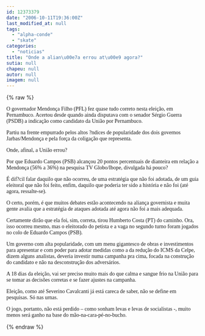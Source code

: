 ```yaml
---
id: 12373379
date: "2006-10-11T19:36:00Z"
last_modified_at: null
tags:
  - "alpha-conde"
  - "skate"
categories:
  - "noticias"
title: "Onde a alian\u00e7a errou at\u00e9 agora?"
sutia: null
chapeu: null
autor: null
imagem: null
---
```

{% raw %}
<p><P><FONT face=Verdana>O governador Mendonça Filho (PFL) fez quase tudo correto nesta eleição, em Pernambuco. Acertou desde quando ainda disputava com o senador Sérgio Guerra (PSDB) a indicação como candidato da União por Pernambuco.</FONT></P></p>
<p><P><FONT face=Verdana>Partiu na frente empurrado pelos altos ?ndices de popularidade dos dois governos Jarbas/Mendonça e pela força da coligação que representa.</FONT></P></p>
<p><P><FONT face=Verdana>Onde, afinal, a União errou?</FONT></P></p>
<p><P><FONT face=Verdana>Por que Eduardo Campos (PSB) alcançou 20 pontos percentuais de dianteira em relação a Mendonça (56% a 36%) na pesquisa TV Globo/Ibope, divulgada há pouco?</FONT></P></p>
<p><P><FONT face=Verdana>É dif?cil falar daquilo que não ocorreu, de uma estratégia que não foi adotada, de um guia eleitoral que não foi feito, enfim, daquilo que poderia ter sido a história e não foi (até agora, ressalte-se).</FONT></P></p>
<p><P><FONT face=Verdana>O certo, porém, é que muitos debates estão&nbsp;acontecendo na aliança governista e muita gente avalia que a estratégia de ataques adotada até agora não foi a mais adequada.</FONT></P></p>
<p><P><FONT face=Verdana>Certamente dirão que ela foi, sim, correta, tirou Humberto Costa (PT) do caminho. Ora, isso ocorreu mesmo, mas o eleitorado do petista e a vaga no segundo turno foram jogados no colo de Eduardo Campos (PSB).</FONT></P></p>
<p><P><FONT face=Verdana>Um governo com alta popularidade, com um menu gigantesco de obras e investimentos para apresentar e com poder para adotar medidas como a da redução do ICMS da Celpe, dizem alguns analistas, deveria investir numa campanha pra cima, focada na construção do candidato e não na desconstrução dos adversários.</FONT></P></p>
<p><P><FONT face=Verdana>A 18 dias da eleição, vai ser preciso muito mais do que calma e sangue frio na União para se tomar as decisões corretas e se fazer ajustes na campanha.</FONT></P></p>
<p><P><FONT face=Verdana>Eleição, como até Severino Cavalcanti já está careca de saber, não se define em pesquisas. Só nas urnas.</FONT></P></p>
<p><P><FONT face=Verdana>O jogo, portanto, não está perdido – como sonham levas e levas de socialistas -, muito menos será ganho na base do mão-na-cara-pé-no-bucho.</FONT></P> </p>
{% endraw %}